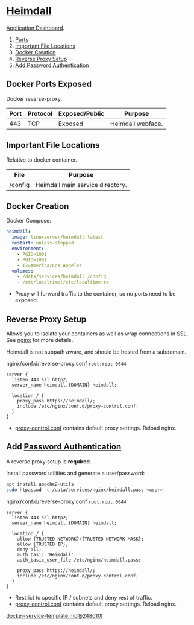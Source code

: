 [Heimdall][4j]
==============
[Application Dashboard][tm].

1. [Ports](#ports)
1. [Important File Locations](#important-file-locations)
1. [Docker Creation](#docker-creation)
1. [Reverse Proxy Setup](#reverse-proxy-setup)
1. [Add Password Authentication](#add-password-authentication)

Docker Ports Exposed
--------------------
Docker reverse-proxy.

| Port | Protocol | Exposed/Public | Purpose           |
|------|----------|----------------|-------------------|
| 443  | TCP      | Exposed        | Heimdall webface. |

Important File Locations
------------------------
Relative to docker container.

| File       | Purpose                              |
|------------|--------------------------------------|
| /config    | Heimdall main service directory.     |

Docker Creation
---------------
Docker Compose:
```yaml
heimdall:
  image: linuxserver/heimdall:latest
  restart: unless-stopped
  environment:
    - PGID=1001
    - PUID=1001
    - TZ=America/Los_Angeles
  volumes:
    - /data/services/heimdall:/config
    - /etc/localtime:/etc/localtime:ro
```
* Proxy will forward traffic to the container, so no ports need to be exposed.

Reverse Proxy Setup
-------------------
Allows you to isolate your containers as well as wrap connections in SSL. See
[nginx][ref7v] for more details.

Heimdall is not subpath aware, and should be hosted from a subdomain.

nginx/conf.d/reverse-proxy.conf `root:root 0644`
```nginx
server {
  listen 443 ssl http2;
  server_name heimdall.{DOMAIN} heimdall;

  location / {
    proxy_pass https://heimdall/;
    include /etc/nginx/conf.d/proxy-control.conf;
  }
}
```
* [proxy-control.conf][ref4c] contains default proxy settings. Reload nginx.

Add [Password Authentication][3]
--------------------------------
A reverse proxy setup is **required**.

Install password utilities and generate a user/password:
```bash
apt install apache2-utils
sudo htpasswd -c /data/services/nginx/heimdall.pass <user>
```

nginx/conf.d/reverse-proxy.conf `root:root 0644`
```nginx
server {
  listen 443 ssl http2;
  server_name heimdall.{DOMAIN} heimdall;

  location / {
    allow {TRUSTED NETWORK}/{TRUSTED NETWORK MASK};
    allow {TRUSTED IP};
    deny all;
    auth_basic 'Heimdall';
    auth_basic_user_file /etc/nginx/heimdall.pass;

    proxy_pass https://heimdall/;
    include /etc/nginx/conf.d/proxy-control.conf;
  }
}
```
* Restrict to specific IP / subnets and deny rest of traffic.
* [proxy-control.conf][ref4c] contains default proxy settings. Reload nginx.

[docker-service-template.md@248d10f][XX]

[tm]: https://heimdall.site/
[4j]: https://github.com/linuxserver/Heimdall
[3]: https://docs.nginx.com/nginx/admin-guide/security-controls/configuring-http-basic-authentication/#pass
[XX]: ../docker-service-template.md@248d10f

[ref4c]: ../nginx/proxy-control.conf
[ref7v]: ../nginx/README.md